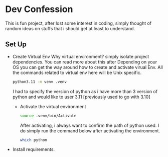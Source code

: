 # Dev Confession

This is fun project, after lost some interest in coding, simply thought of random ideas on stuffs that i should get at least to understand.

## Set Up

- Create Virtual Env
  Why virtual environment? simply isolate project dependencies. You can read more about this after
  Depending on your OS you can get the way around how to create and activate virual Env. All the commands related to virtual env here will be Unix specific.

    ```bash
    python3.11 -m venv .venv
    ```

  I had to specify the version of python as i have more than 3 version of python and would like to user 3.11 [previously used to go with 3.10]

  - Activate the virtual environment

    ```bash
    source .venv/bin/Activate
    ```

    After activating, i always want to confirm the path of python used. I do simply run the command below after activating the environment.

    ```bash
    which python
    ```

- Install requirements.
